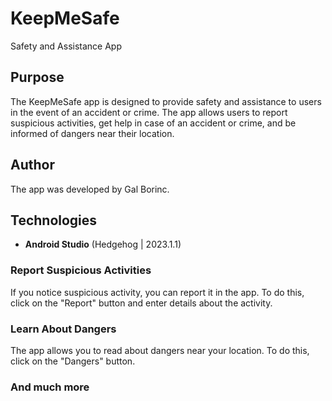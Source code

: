 # KeepMeSafe

Safety and Assistance App

## Purpose

The KeepMeSafe app is designed to provide safety and assistance to users in the event of an accident or crime. The app allows users to report suspicious activities, get help in case of an accident or crime, and be informed of dangers near their location.

## Author

The app was developed by Gal Borinc.

## Technologies

- **Android Studio** (Hedgehog | 2023.1.1)

### Report Suspicious Activities

If you notice suspicious activity, you can report it in the app. To do this, click on the "Report" button and enter details about the activity.

### Learn About Dangers

The app allows you to read about dangers near your location. To do this, click on the "Dangers" button.

### And much more
